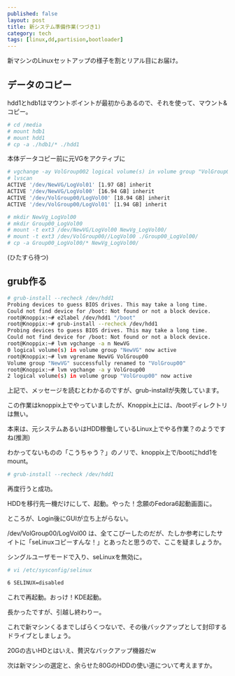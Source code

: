 ```yaml
---
published: false
layout: post
title: 新システム準備作業(つづき1)
category: tech
tags: [linux,dd,partision,bootloader]
---
```


新マシンのLinuxセットアップの様子を割とリアル目にお届け。

## データのコピー

hdd1とhdb1はマウントポイントが最初からあるので、それを使って、マウント&コピー。

```bash
# cd /media
# mount hdb1
# mount hdd1
# cp -a ./hdb1/* ./hdd1
```

本体データコピー前に元VGをアクティブに

```bash
# vgchange -ay VolGroup002 logical volume(s) in volume group "VolGroup00" now active
# lvscan
ACTIVE '/dev/NewVG/LogVol01' [1.97 GB] inherit
ACTIVE '/dev/NewVG/LogVol00' [16.94 GB] inherit
ACTIVE '/dev/VolGroup00/LogVol00' [18.94 GB] inherit
ACTIVE '/dev/VolGroup00/LogVol01' [1.94 GB] inherit

# mkdir NewVg_LogVol00
# mkdir Group00_LogVol00
# mount -t ext3 /dev/NewVG/LogVol00 NewVg_LogVol00/
# mount -t ext3 /dev/VolGroup00//LogVol00 ./Group00_LogVol00/
# cp -a Group00_LogVol00/* NewVg_LogVol00/
```

(ひたすら待つ)

## grub作る

```bash
# grub-install --recheck /dev/hdd1
Probing devices to guess BIOS drives. This may take a long time.
Could not find device for /boot: Not found or not a block device.
root@Knoppix:~# e2label /dev/hdd1 "/boot"
root@Knoppix:~# grub-install --recheck /dev/hdd1
Probing devices to guess BIOS drives. This may take a long time.
Could not find device for /boot: Not found or not a block device.
root@Knoppix:~# lvm vgchange -a n NewVG
0 logical volume(s) in volume group "NewVG" now active
root@Knoppix:~# lvm vgrename NewVG VolGroup00
Volume group "NewVG" successfully renamed to "VolGroup00"
root@Knoppix:~# lvm vgchange -a y VolGroup00
2 logical volume(s) in volume group "VolGroup00" now active
```

上記で、メッセージを読むとわかるのですが、grub-installが失敗しています。

この作業はknoppix上でやっていましたが、Knoppix上には、/bootディレクトリは無い。

本来は、元システムあるいはHDD稼働しているLinux上でやる作業？のようですね(推測)

わかってないものの「こうちゃう？」のノリで、knoppix上で/bootにhdd1をmount。

```bash
# grub-install --recheck /dev/hdd1
```

再度行うと成功。

HDDを移行先一機だけにして、起動。やった！念願のFedora6起動画面に。

ところが、Login後にGUIが立ち上がらない。

/dev/VolGroup00/LogVol00 は、全てこぴーしたのだが、たしか参考にしたサイトに「seLinuxコピーすんな！」とあったと思うので、ここを疑ましょうか。

シングルユーザモードで入り、seLinuxを無効に。

```bash
# vi /etc/sysconfig/selinux

6 SELINUX=disabled
```

これで再起動。おっけ！KDE起動。

長かったですが、引越し終わりー。

これで新マシンくるまでしばらくつないで、その後バックアップとして封印するドライブとしましょう。

20Gの古いHDとはいえ、贅沢なバックアップ機器だw

次は新マシンの選定と、余らせた80GのHDDの使い道について考えますか。